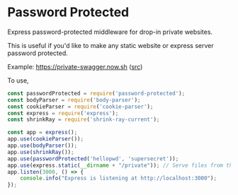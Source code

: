 # Password Protected

Express password-protected middleware for drop-in private websites.

This is useful if you'd like to make any static website or express server password protected.

Example: https://private-swagger.now.sh ([src](https://github.com/bdombro/private-swagger))

To use,

```javascript
const passwordProtected = require('password-protected');
const bodyParser = require('body-parser');
const cookieParser = require('cookie-parser');
const express = require('express');
const shrinkRay = require('shrink-ray-current');

const app = express();
app.use(cookieParser());
app.use(bodyParser());
app.use(shrinkRay());
app.use(passwordProtected('hellopwd', 'supersecret'));
app.use(express.static(__dirname + "/private")); // Serve files from the private folder
app.listen(3000, () => {
    console.info("Express is listening at http://localhost:3000");
});
```